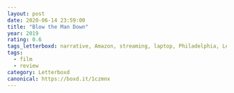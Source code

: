```yaml
---
layout: post 
date: 2020-06-14 23:59:00
title: "Blow the Man Down"
year: 2019
rating: 0.6
tags_letterboxd: narrative, Amazon, streaming, laptop, Philadelphia, Leah
tags:
  - film
  - review
category: Letterboxd
canonical: https://boxd.it/1czmnx
---
```

